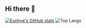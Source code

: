 ## Hi there 👋
[![Eunhye's GitHub stats](https://github-readme-stats.vercel.app/api?username=eunhyeub)](https://github.com/anuraghazra/github-readme-stats)
![Top Langs](https://github-readme-stats.vercel.app/api/top-langs/?username=eunhyeub&layout=compact)

<!--
**eunhyeub/eunhyeub** is a ✨ _special_ ✨ repository because its `README.md` (this file) appears on your GitHub profile.

Here are some ideas to get you started:

- 🔭 I’m currently working on ...
- 🌱 I’m currently learning ...
- 👯 I’m looking to collaborate on ...
- 🤔 I’m looking for help with ...
- 💬 Ask me about ...
- 📫 How to reach me: ...
- 😄 Pronouns: ...
- ⚡ Fun fact: ...
-->
